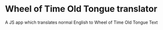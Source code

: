 # Wheel of Time Old Tongue translator 
 A JS app which translates normal English to Wheel of Time Old Tongue Text
